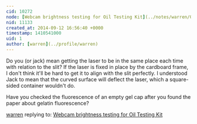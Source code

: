 ```yaml
---
cid: 10272
node: [Webcam brightness testing for Oil Testing Kit](../notes/warren/09-12-2014/webcam-brightness-testing-for-oil-testing-kit)
nid: 11133
created_at: 2014-09-12 16:56:40 +0000
timestamp: 1410541000
uid: 1
author: [warren](../profile/warren)
---
```


Do you (or jack) mean getting the laser to be in the same place each time with relation to the slit? If the laser is fixed in place by the cardboard frame, I don't think it'll be hard to get it to align with the slit perfectly. I understood Jack to mean that the curved surface will deflect the laser, which a square-sided container wouldn't do. 

Have you checked the fluorescence of an empty gel cap after you found the paper about gelatin fluorescence? 

[warren](../profile/warren) replying to: [Webcam brightness testing for Oil Testing Kit](../notes/warren/09-12-2014/webcam-brightness-testing-for-oil-testing-kit)

